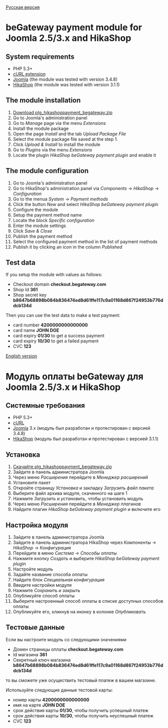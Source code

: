 [Русская версия](#Модуль-оплаты-begateway-для-joomla-и-hikashop)

# beGateway payment module for Joomla 2.5/3.x and HikaShop

## System requirements

* PHP 5.3+
* [cURL extension](http://php.net/manual/en/book.curl.php)
* [Joomla](http://www.joomla.org/download.html) (the module was tested with version 3.4.8)
* [HikaShop](https://www.hikashop.com/) (the module was tested with version 3.1.1)

## The module installation

1. [Download plg_hikashoppayment_begateway.zip](https://github.com/beGateway/hikashop-payment-module/blob/master/plg_hikashoppayment_begateway.zip?raw=true)
2. Go to Joomla's administration panel
3. Go to _Manage_ page via the menu _Extensions_
4. Install the module package
  1. Open the page _Install_ and the tab _Upload Package File_
  2. Select the module package file saved at the step 1.
  3. Click _Upload & Install_ to install the module
  4. Go to _Plugins_ via the menu _Extensions_
  5. Locate the plugin _HikaShop beGateway payment plugin_ and enable it

## The module configuration

1. Go to Joomla's administration panel
2. Go to HikaShop's administration panel via _Components_ -> _HikaShop_ -> _Configuration_
3. Go to the menua _System_ -> _Payment methods_
4. Click the button _New_ and select _HikaShop beGateway payment plugin_
5. Configure the module
  1. Setup the payment method name
  2. Locate the block _Specific configuration_
  3. Enter the module settings
  4. Click _Save & Close_
6. Publish the payment method
  1. Select the configured payment method in the list of payment methods
  2. Publish it by clicking an icon in the column _Published_

## Test data

If you setup the module with values as follows:

  * Checkout domain __checkout.begateway.com__
  * Shop Id __361__
  * Shop secret key __b8647b68898b084b836474ed8d61ffe117c9a01168d867f24953b776ddcb134d__

Then you can use the test data to make a test payment:

* card number __4200000000000000__
* card name __JOHN DOE__
* card expiry __01/30__ to get a success payment
* card expiry __10/30__ to get a failed payment
* CVC __123__

[English version](#begateway-payment-module-for-joomla-3x-and-joomshopping-4x)

# Модуль оплаты beGateway для Joomla 2.5/3.x и HikaShop

## Системные требования

* PHP 5.3+
* [cURL](http://php.net/manual/en/book.curl.php)
* [Joomla](http://www.joomla.org/download.html) 3.x (модуль был разработан и протестирован с версией 3.4.8)
* [HikaShop](https://www.hikashop.com/) (модуль был разработан и протестирован с версией 3.1.1)

## Установка

1. [Скачайте plg_hikashoppayment_begateway.zip](https://github.com/beGateway/hikashop-payment-module/blob/master/plg_hikashoppayment_begateway.zip?raw=true)
2. Зайдите в панель администратора Joomla
3. Через меню _Расширения_ перейдите в _Менеджер расширений_
4. Установите пакет
  1. Откройте страницу _Установка_ и закладку _Загрузить файл пакета_
  2. Выберите файл архива модуля, скаченного на шаге 1
  3. Нажмите _Загрузить и установить_, чтобы установить модуль
  4. Через меню _Расширения_ перейдите в _Менеджер плагинов_
  5. Найдите плагин _HikaShop beGateway payment plugin_ и включите его

## Настройка модуля

1. Зайдите в панель администратора Joomla
2. Зайдите в панель администратора HikaShop через _Компоненты_ -> _HikaShop_ -> _Конфигурация_
3. Перейдите в меню _Система_ -> _Способы оплаты_
4. Нажмите кнопку _Создать_ и выберите _HikaShop beGateway payment plugin_
5. Настройте модуль
  1. Задайте название способа оплаты
  2. Найдите блок _Специальная конфигурация_
  3. Введите настройки модуля
  4. Нажмите _Сохранить и закрыть_
6. Опубликуйте способ оплаты
  1. Выберите настроенный способ оплаты в списке доступных способов оплаты
  2. Опубликуйте его, кликнув на иконку в колонке _Опубликовать_

## Тестовые данные

Если вы настроите модуль со следующими значениями

  * Домен страницы оплаты __checkout.begateway.com__
  * Id магазина __361__
  * Секретный ключ магазина __b8647b68898b084b836474ed8d61ffe117c9a01168d867f24953b776ddcb134d__

то вы сможете уже осуществить тестовый платеж в вашем магазине.

Используйте следующие данные тестовой карты:

  * номер карты __4200000000000000__
  * имя на карте __JOHN DOE__
  * срок действия карты __01/30__, чтобы получить успешный платеж
  * срок действия карты __10/30__, чтобы получить неуспешный платеж
  * CVC __123__
